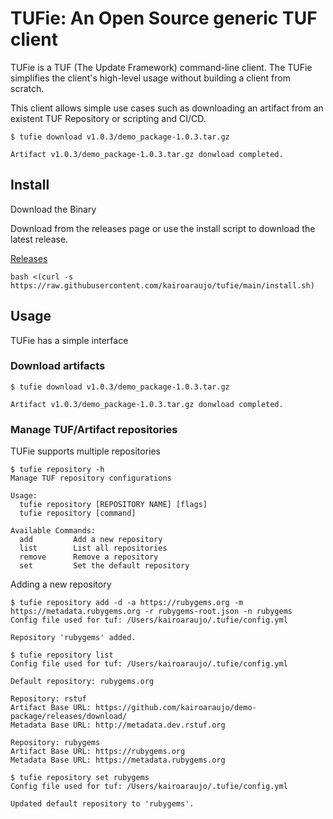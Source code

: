 # TUFie: An Open Source generic TUF client

TUFie is a TUF (The Update Framework) command-line client. The TUFie simplifies
the client's high-level usage without building a client from scratch.

This client allows simple use cases such as downloading an artifact from an
existent TUF Repository or scripting and CI/CD.

```console
$ tufie download v1.0.3/demo_package-1.0.3.tar.gz

Artifact v1.0.3/demo_package-1.0.3.tar.gz donwload completed.
```

## Install

Download the Binary

Download from the releases page or use the install script to download the latest release.

[Releases](https://github.com/kairoaraujo/tufie/releases)

```shell
bash <(curl -s https://raw.githubusercontent.com/kairoaraujo/tufie/main/install.sh)
```


## Usage

TUFie has a simple interface

### Download artifacts

```console
$ tufie download v1.0.3/demo_package-1.0.3.tar.gz

Artifact v1.0.3/demo_package-1.0.3.tar.gz donwload completed.
```

### Manage TUF/Artifact repositories

TUFie supports multiple repositories

```console
$ tufie repository -h
Manage TUF repository configurations

Usage:
  tufie repository [REPOSITORY NAME] [flags]
  tufie repository [command]

Available Commands:
  add         Add a new repository
  list        List all repositories
  remove      Remove a repository
  set         Set the default repository
```

Adding a new repository

```console
$ tufie repository add -d -a https://rubygems.org -m https://metadata.rubygems.org -r rubygems-root.json -n rubygems
Config file used for tuf: /Users/kairoaraujo/.tufie/config.yml

Repository 'rubygems' added.
```

```console
$ tufie repository list
Config file used for tuf: /Users/kairoaraujo/.tufie/config.yml

Default repository: rubygems.org

Repository: rstuf
Artifact Base URL: https://github.com/kairoaraujo/demo-package/releases/download/
Metadata Base URL: http://metadata.dev.rstuf.org

Repository: rubygems
Artifact Base URL: https://rubygems.org
Metadata Base URL: https://metadata.rubygems.org
```

```console
$ tufie repository set rubygems
Config file used for tuf: /Users/kairoaraujo/.tufie/config.yml

Updated default repository to 'rubygems'.
```


